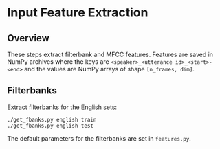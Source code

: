 Input Feature Extraction
========================

Overview
--------
These steps extract filterbank and MFCC features. Features are saved in NumPy
archives where the keys are `<speaker>_<utterance id>_<start>-<end>` and the
values are NumPy arrays of shape `[n_frames, dim]`.


Filterbanks
-----------
Extract filterbanks for the English sets:

    ./get_fbanks.py english train
    ./get_fbanks.py english test

The default parameters for the filterbanks are set in `features.py`.
